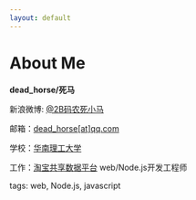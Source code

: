 ```yaml
---
layout: default
---
```

# About Me

**dead_horse/死马**

新浪微博: [@2B码农死小马](http://weibo.com/deadhorse/)

邮箱：[dead_horse[at]qq.com](mailto:dead_horse@qq.com)

学校：[华南理工大学](http://www.scut.edu.cn/)

工作：[淘宝共享数据平台](http://www.tbdata.org/) web/Node.js开发工程师

tags: web, Node.js, javascript
